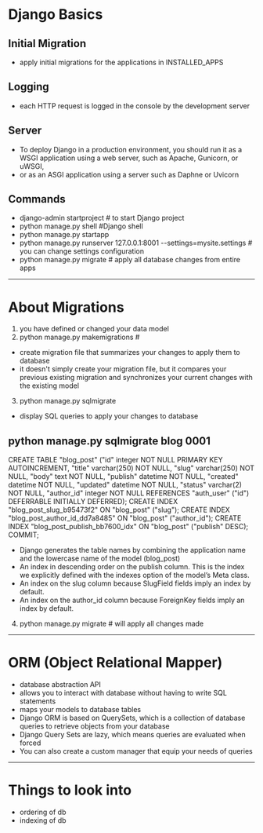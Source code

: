 
# Django Basics
## Initial Migration
- apply initial migrations for the applications in INSTALLED_APPS

## Logging
- each HTTP request is logged in the console by the development server

## Server
- To deploy Django in a production environment, you should run it as a WSGI application using a web server, such as Apache, Gunicorn, or uWSGI,
- or as an ASGI application using a server such as Daphne or Uvicorn

## Commands
- django-admin startproject <project name> # to start Django project
- python manage.py shell #Django shell
- python manage.py startapp <appname>
- python manage.py runserver 127.0.0.1:8001 --settings=mysite.settings # you can change settings configuration
- python manage.py migrate # apply all database changes from entire apps


------------------------------------------------------------------------------------------
# About Migrations

1. you have defined or changed your data model 
2. python manage.py makemigrations <appname> # 
- create migration file that summarizes your changes to apply them to database
- it doesn't simply create your migration file, but it compares your previous existing migration and synchronizes your current changes with the existing model
3. python manage.py sqlmigrate <appname> <migration id>
- display SQL queries to apply your changes to database

## python manage.py sqlmigrate blog 0001
CREATE TABLE "blog_post" ("id" integer NOT NULL PRIMARY KEY AUTOINCREMENT, 
            "title" varchar(250) NOT NULL, "slug" varchar(250) NOT NULL, 
            "body" text NOT NULL, "publish" datetime NOT NULL, "created" datetime NOT NULL, 
            "updated" datetime NOT NULL, "status" varchar(2) NOT NULL, 
            "author_id" integer NOT NULL REFERENCES "auth_user" ("id") DEFERRABLE INITIALLY DEFERRED);
CREATE INDEX "blog_post_slug_b95473f2" ON "blog_post" ("slug");
CREATE INDEX "blog_post_author_id_dd7a8485" ON "blog_post" ("author_id");
CREATE INDEX "blog_post_publish_bb7600_idx" ON "blog_post" ("publish" DESC);
COMMIT;

- Django generates the table names by combining the application name and the lowercase name of the model (blog_post)
- An index in descending order on the publish column. This is the index we explicitly defined with the indexes option of the model’s Meta class.
- An index on the slug column because SlugField fields imply an index by default.
- An index on the author_id column because ForeignKey fields imply an index by default.

4. python manage.py migrate # will apply all changes made
------------------------------------------------------------------------------------------
# ORM (Object Relational Mapper)
- database abstraction API
- allows you to interact with database without having to write SQL statements
- maps your models to database tables
- Django ORM is based on QuerySets, which is a collection of database queries to retrieve objects from your database
- Django Query Sets are lazy, which means queries are evaluated when forced
- You can also create a custom manager that equip your needs of queries

------------------------------------------------------------------------------------------
# Things to look into
- ordering of db
- indexing of db